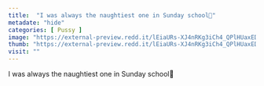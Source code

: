 ```yaml
---
title:  "I was always the naughtiest one in Sunday school🤫"
metadate: "hide"
categories: [ Pussy ]
image: "https://external-preview.redd.it/lEiaURs-XJ4nRKg3iCh4_QPlHUaxEDmxNv-bQlA-SI4.jpg?auto=webp&s=7dae3384c08d3fd992d1db634bdce63f0e4244f6"
thumb: "https://external-preview.redd.it/lEiaURs-XJ4nRKg3iCh4_QPlHUaxEDmxNv-bQlA-SI4.jpg?width=1080&crop=smart&auto=webp&s=788a04946ac960ce59f8aa18a6aa28415be0fcff"
visit: ""
---
```

I was always the naughtiest one in Sunday school🤫
